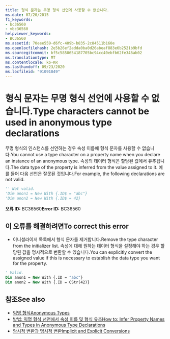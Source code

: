 ```yaml
---
title: 형식 문자는 무명 형식 선언에 사용할 수 없습니다.
ms.date: 07/20/2015
f1_keywords:
- bc36560
- vbc36560
helpviewer_keywords:
- BC36560
ms.assetid: 70eee559-d6fc-409b-b835-2c84511b160e
ms.openlocfilehash: 2e5b26ef2adda0ba0d26abeaf883e6b2521b9bfd
ms.sourcegitcommit: bf5c5850654187705bc94cc40ebfb62fe346ab02
ms.translationtype: MT
ms.contentlocale: ko-KR
ms.lasthandoff: 09/23/2020
ms.locfileid: "91091849"
---
```

# <a name="type-characters-cannot-be-used-in-anonymous-type-declarations"></a><span data-ttu-id="8e81f-102">형식 문자는 무명 형식 선언에 사용할 수 없습니다.</span><span class="sxs-lookup"><span data-stu-id="8e81f-102">Type characters cannot be used in anonymous type declarations</span></span>

<span data-ttu-id="8e81f-103">무명 형식의 인스턴스를 선언하는 경우 속성 이름에 형식 문자를 사용할 수 없습니다.</span><span class="sxs-lookup"><span data-stu-id="8e81f-103">You cannot use a type character on a property name when you declare an instance of an anonymous type.</span></span> <span data-ttu-id="8e81f-104">속성의 데이터 형식은 할당된 값에서 유추됩니다.</span><span class="sxs-lookup"><span data-stu-id="8e81f-104">The data type of the property is inferred from the value assigned to it.</span></span> <span data-ttu-id="8e81f-105">예를 들어 다음 선언은 잘못된 것입니다.</span><span class="sxs-lookup"><span data-stu-id="8e81f-105">For example, the following declarations are not valid.</span></span>  
  
```vb  
'' Not valid.  
'Dim anon1 = New With {.ID$ = "abc"}  
'Dim anon2 = New With {.ID$ = 42}  
```  
  
 <span data-ttu-id="8e81f-106">**오류 ID:** BC36560</span><span class="sxs-lookup"><span data-stu-id="8e81f-106">**Error ID:** BC36560</span></span>  
  
## <a name="to-correct-this-error"></a><span data-ttu-id="8e81f-107">이 오류를 해결하려면</span><span class="sxs-lookup"><span data-stu-id="8e81f-107">To correct this error</span></span>  
  
- <span data-ttu-id="8e81f-108">이니셜라이저 목록에서 형식 문자를 제거합니다.</span><span class="sxs-lookup"><span data-stu-id="8e81f-108">Remove the type character from the initializer list.</span></span> <span data-ttu-id="8e81f-109">속성에 대해 원하는 데이터 형식을 설정해야 하는 경우 할당된 값을 명시적으로 변환할 수 있습니다.</span><span class="sxs-lookup"><span data-stu-id="8e81f-109">You can explicitly convert the assigned value if this is necessary to establish the data type you want for the property.</span></span>  
  
```vb  
' Valid.  
Dim anon1 = New With {.ID = "abc"}  
Dim anon2 = New With {.ID = CStr(42)}  
```  
  
## <a name="see-also"></a><span data-ttu-id="8e81f-110">참조</span><span class="sxs-lookup"><span data-stu-id="8e81f-110">See also</span></span>

- [<span data-ttu-id="8e81f-111">익명 형식</span><span class="sxs-lookup"><span data-stu-id="8e81f-111">Anonymous Types</span></span>](../programming-guide/language-features/objects-and-classes/anonymous-types.md)
- [<span data-ttu-id="8e81f-112">방법: 익명 형식 선언에서 속성 이름 및 형식 유추</span><span class="sxs-lookup"><span data-stu-id="8e81f-112">How to: Infer Property Names and Types in Anonymous Type Declarations</span></span>](../programming-guide/language-features/objects-and-classes/how-to-infer-property-names-and-types-in-anonymous-type-declarations.md)
- [<span data-ttu-id="8e81f-113">암시적 변환과 명시적 변환</span><span class="sxs-lookup"><span data-stu-id="8e81f-113">Implicit and Explicit Conversions</span></span>](../programming-guide/language-features/data-types/implicit-and-explicit-conversions.md)
